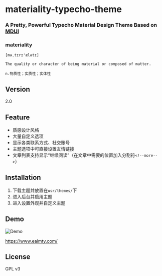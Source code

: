 # materiality-typecho-theme

### A Pretty, Powerful Typecho Material Design Theme Based on [MDUI](https://www.mdui.org/)

### materiality
`[məˌtɪrɪ'ælətɪ]`

`The quality or character of being material or composed of matter.`

`n.物质性；实质性；实体性`

## Version
2.0

## Feature
- 质感设计风格
- 大量自定义选项
- 显示各类联系方式、社交账号
- 主题选项中可直接设置友情链接
- 文章列表支持显示“继续阅读”（在文章中需要的位置加入分割符`<!--more-->`）

## Installation
1. 下载主题并放置在`usr/themes/`下
2. 进入后台并启用主题
3. 进入设置外观并自定义主题

## Demo

![Demo](https://raw.githubusercontent.com/EAimTY/materiality-typecho-theme/master/screenshot.png)

https://www.eaimty.com/

## License
GPL v3
